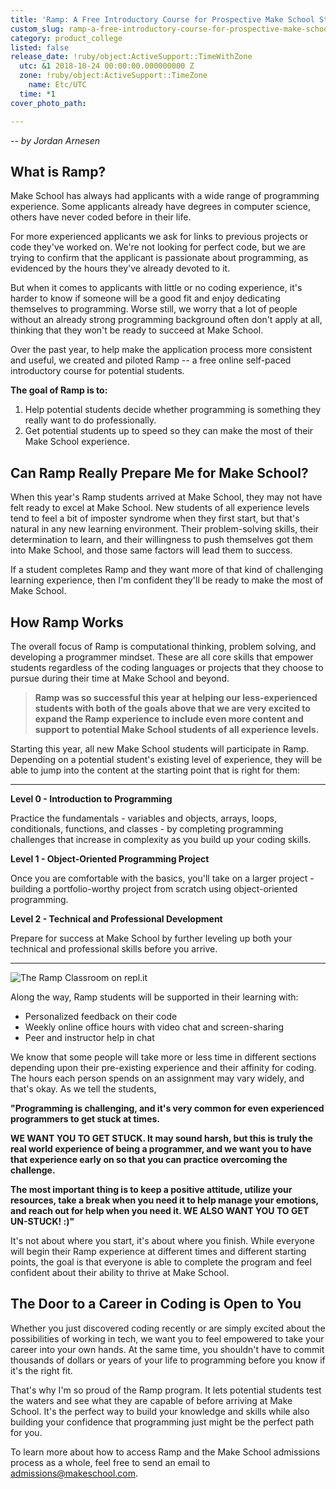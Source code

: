 ```yaml
---
title: 'Ramp: A Free Introductory Course for Prospective Make School Students'
custom_slug: ramp-a-free-introductory-course-for-prospective-make-school-students
category: product_college
listed: false
release_date: !ruby/object:ActiveSupport::TimeWithZone
  utc: &1 2018-10-24 00:00:00.000000000 Z
  zone: !ruby/object:ActiveSupport::TimeZone
    name: Etc/UTC
  time: *1
cover_photo_path: 

---
```

_-- by Jordan Arnesen_

## What is Ramp?
Make School has always had applicants with a wide range of programming experience. Some applicants already have degrees in computer science, others have never coded before in their life.

For more experienced applicants we ask for links to previous projects or code they've worked on. We're not looking for perfect code, but we are trying to confirm that the applicant is passionate about programming, as evidenced by the hours they've already devoted to it.

But when it comes to applicants with little or no coding experience, it's harder to know if someone will be a good fit and enjoy dedicating themselves to programming. Worse still, we worry that a lot of people without an already strong programming background often don't apply at all, thinking that they won't be ready to succeed at Make School.

Over the past year, to help make the application process more consistent and useful, we created and piloted Ramp -- a free online self-paced introductory course for potential students.

**The goal of Ramp is to:**

1.  Help potential students decide whether programming is something they really want to do professionally.
2.  Get potential students up to speed so they can make the most of their Make School experience.

## Can Ramp Really Prepare Me for Make School?
When this year's Ramp students arrived at Make School, they may not have felt ready to excel at Make School. New students of all experience levels tend to feel a bit of imposter syndrome when they first start, but that's natural in any new learning environment. Their problem-solving skills, their determination to learn, and their willingness to push themselves got them into Make School, and those same factors will lead them to success.

If a student completes Ramp and they want more of that kind of challenging learning experience, then I'm confident they'll be ready to make the most of Make School.

## How Ramp Works
The overall focus of Ramp is computational thinking, problem solving, and developing a programmer mindset. These are all core skills that empower students regardless of the coding languages or projects that they choose to pursue during their time at Make School and beyond.

> **Ramp was so successful this year at helping our less-experienced students with both of the goals above that we are very excited to expand the Ramp experience to include even more content and support to potential Make School students of all experience levels.**

Starting this year, all new Make School students will participate in Ramp. Depending on a potential student's existing level of experience, they will be able to jump into the content at the starting point that is right for them:

---
**Level 0 - Introduction to Programming**

Practice the fundamentals - variables and objects, arrays, loops, conditionals, functions, and classes - by completing programming challenges that increase in complexity as you build up your coding skills.

**Level 1 - Object-Oriented Programming Project**

Once you are comfortable with the basics, you'll take on a larger project - building a portfolio-worthy project from scratch using object-oriented programming.

**Level 2 - Technical and Professional Development**

Prepare for success at Make School by further leveling up both your technical and professional skills before you arrive.

---

![The Ramp Classroom on repl.it](https://res.cloudinary.com/makeschool/image/upload/v1540421126/Blog/ramp-classroom-image.png "The Ramp Classroom on repl.it")

Along the way, Ramp students will be supported in their learning with: 
-   Personalized feedback on their code
-   Weekly online office hours with video chat and screen-sharing
-   Peer and instructor help in chat

We know that some people will take more or less time in different sections depending upon their pre-existing experience and their affinity for coding. The hours each person spends on an assignment may vary widely, and that's okay. As we tell the students,

**"Programming is challenging, and it's very common for even experienced programmers to get stuck at times.**

**WE WANT YOU TO GET STUCK. It may sound harsh, but this is truly the real world experience of being a programmer, and we want you to have that experience early on so that you can practice overcoming the challenge.**

**The most important thing is to keep a positive attitude, utilize your resources, take a break when you need it to help manage your emotions, and reach out for help when you need it. WE ALSO WANT YOU TO GET UN-STUCK! :)"**

It's not about where you start, it's about where you finish. While everyone will begin their Ramp experience at different times and different starting points, the goal is that everyone is able to complete the program and feel confident about their ability to thrive at Make School.

## The Door to a Career in Coding is Open to You
Whether you just discovered coding recently or are simply excited about the possibilities of working in tech, we want you to feel empowered to take your career into your own hands. At the same time, you shouldn't have to commit thousands of dollars or years of your life to programming before you know if it's the right fit.

That's why I'm so proud of the Ramp program. It lets potential students test the waters and see what they are capable of before arriving at Make School. It's the perfect way to build your knowledge and skills while also building your confidence that programming just might be the perfect path for you.

To learn more about how to access Ramp and the Make School admissions process as a whole, feel free to send an email to <admissions@makeschool.com>.